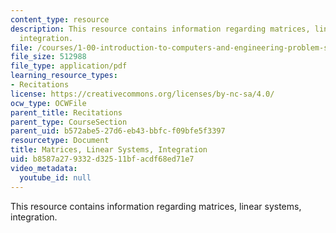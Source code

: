 ```yaml
---
content_type: resource
description: This resource contains information regarding matrices, linear systems,
  integration.
file: /courses/1-00-introduction-to-computers-and-engineering-problem-solving-spring-2012/b8587a279332d32511bfacdf68ed71e7_MIT1_00S12_REC_11.pdf
file_size: 512988
file_type: application/pdf
learning_resource_types:
- Recitations
license: https://creativecommons.org/licenses/by-nc-sa/4.0/
ocw_type: OCWFile
parent_title: Recitations
parent_type: CourseSection
parent_uid: b572abe5-27d6-eb43-bbfc-f09bfe5f3397
resourcetype: Document
title: Matrices, Linear Systems, Integration
uid: b8587a27-9332-d325-11bf-acdf68ed71e7
video_metadata:
  youtube_id: null
---
```

This resource contains information regarding matrices, linear systems, integration.